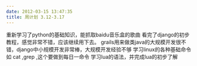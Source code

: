 ```yaml
---
date: 2012-03-15 13:47:35
title: 周计划 3.12-3.17
---
```



重新学习了python的基础知识，能抓取baidu音乐盒的歌曲
看完了django的初步教程，感觉非常不错，应该继续用下去。 grails用来做类java的大规模开发很不错，django中小规模开发非常棒，大规模开发经验不够
学习linux的各种基础命令 如 cat ,grep ,这个要做到每日一命令
学习lua的语法，并完成lua的初步了解